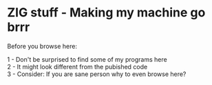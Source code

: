 # ZIG stuff - Making my machine go brrr

Before you browse here:

1 - Don't be surprised to find some of my programs here<br>
2 - It might look different from the pubished code<br>
3 - Consider: If you are sane person why to even browse here?<br>
